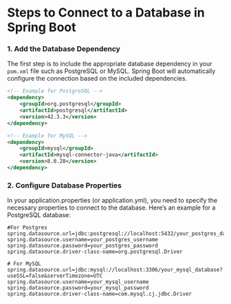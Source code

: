 # Steps to Connect to a Database in Spring Boot

### 1. Add the Database Dependency

The first step is to include the appropriate database dependency in your `pom.xml` file such as PostgreSQL or MySQL. Spring Boot will automatically configure the connection based on the included dependencies.

```xml
<!-- Example for PostgreSQL -->
<dependency>
    <groupId>org.postgresql</groupId>
    <artifactId>postgresql</artifactId>
    <version>42.3.3</version>
</dependency>

<!-- Example for MySQL -->
<dependency>
    <groupId>mysql</groupId>
    <artifactId>mysql-connector-java</artifactId>
    <version>8.0.28</version>
</dependency>
```

### 2. Configure Database Properties

In your application.properties (or application.yml), you need to specify the necessary properties to connect to the database. Here’s an example for a PostgreSQL database:

```properties
#For Postgres
spring.datasource.url=jdbc:postgresql://localhost:5432/your_postgres_database
spring.datasource.username=your_postgres_username
spring.datasource.password=your_postgres_password
spring.datasource.driver-class-name=org.postgresql.Driver

# For MySQL
spring.datasource.url=jdbc:mysql://localhost:3306/your_mysql_database?useSSL=false&serverTimezone=UTC
spring.datasource.username=your_mysql_username
spring.datasource.password=your_mysql_password
spring.datasource.driver-class-name=com.mysql.cj.jdbc.Driver
```


